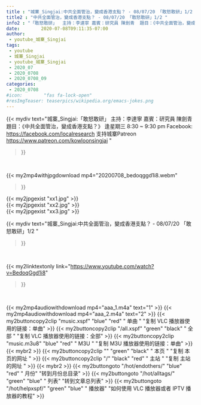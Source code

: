 ```yaml
---
title : "城寨_Singjai:中共全面管治，變成香港支點？ - 08/07/20 「敢怒敢研」1/2 "
title2 : "中共全面管治，變成香港支點？ - 08/07/20 「敢怒敢研」1/2 "
info2 : "「敢怒敢研」  主持：李達寧 嘉賓：研究員 陳劍青  題目：《中共全面管治，變成香港支點？》  逢星期三 8:30 ~ 9:30 pm  Facebook: https://facebook.com/localresearch  支持城寨Patreon https://www.patreon.com/kowloonsingjai "
date:        2020-07-08T09:11:35-07:00
author:
 - youtube_城寨_Singjai
tags:
 - youtube
 - 城寨_Singjai
 - youtube_城寨_Singjai
 - 2020_07
 - 2020_0708
 - 2020_0708_09
categories:
 - 2020_0708
#icon:        "fas fa-lock-open"
#resImgTeaser: teaserpics/wikipedia.org/emacs-jokes.png
---
```


{{< mydiv text="城寨_Singjai:「敢怒敢研」  主持：李達寧 嘉賓：研究員 陳劍青  題目：《中共全面管治，變成香港支點？》  逢星期三 8:30 ~ 9:30 pm  Facebook: https://facebook.com/localresearch  支持城寨Patreon https://www.patreon.com/kowloonsingjai "
>}}
<br>


{{< my2mp4withjpgdownload mp4="20200708_bedoqggd1i8.webm"
>}}

{{< my2jpgexist "xx1.jpg" >}}<br>
{{< my2jpgexist "xx2.jpg" >}}<br>
{{< my2jpgexist "xx3.jpg" >}}<br>



{{< mydiv text="城寨_Singjai:中共全面管治，變成香港支點？ - 08/07/20 「敢怒敢研」1/2 "
>}}
<br>

{{< my2linktextonly link="https://www.youtube.com/watch?v=BedoqGgd1i8"
>}}


<br>

{{< my2mp4audiowithdownload mp4="aaa_1.m4a"    text="1" >}}
{{< my2mp4audiowithdownload mp4="aaa_2.m4a"    text="2" >}}
{{< my2buttoncopy2clip "music.xspf"        "blue"   "red"    " 单曲 "  "复制 VLC 播放器使用的链接：单曲" >}} {{< my2buttoncopy2clip "/all.xspf"         "green"  "black"  " 全部 "  "复制 VLC 播放器使用的链接：全部" >}} {{< my2buttoncopy2clip "music.m3u8"        "blue"   "red"    " M3U  "    "复制 M3U 播放器使用的链接：单曲" >}} {{< mybr2 >}} {{< my2buttoncopy2clip ""                  "green"  "black"  " 本页 "    "复制 本页的网址 " >}} {{< my2buttoncopy2clip "/"                 "black"  "red"    " 主站 "    "复制 主站的网址 " >}} {{< mybr2 >}} {{< my2buttongoto      "/hot/endothers/"   "blue"   "red"    " 月份"   "转到月份总目录" >}} {{< my2buttongoto      "/hot/alltags/"     "green"  "blue"   " 列表"   "转到文章总列表" >}} {{< my2buttongoto      "/hot/helpxspf/"    "green"  "blue"   " 播放器" "如何使用 VLC 播放器或者 IPTV 播放器的教程" >}} 
